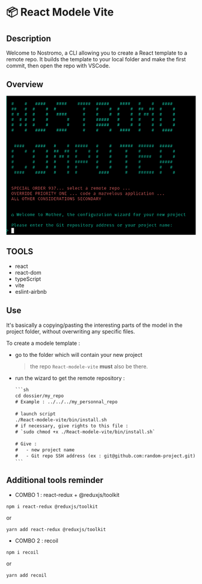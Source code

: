 # 📦 React Modele Vite

## Description

Welcome to Nostromo, a CLI allowing you to create a React template to a remote repo.
It builds the template to your local folder and make the first commit,
then open the repo with VSCode.

## Overview

![terminal_screenshot](./public/terminal_screenshot.png)

## TOOLS

 - react
 - react-dom
 - typeScript
 - vite
 - eslint-airbnb

## Use

It's basically a copying/pasting the interesting parts
of the model in the project folder, without overwriting any specific files.

To create a modele template :

- go to the folder which will contain your new project

  > the repo `React-modele-vite` **must** also be there.

- run the wizard to get the remote repository :

      ```sh
      cd dossier/my_repo
      # Example : ../../../my_personnal_repo

      # launch script
      ./React-modele-vite/bin/install.sh
      # if necessary, give rights to this file :
      # `sudo chmod +x ./React-modele-vite/bin/install.sh`

      # Give :
      #   - new project name
      #   - Git repo SSH address (ex : git@github.com:random-project.git)
      ```

## Additional tools reminder

- COMBO 1 : react-redux + @reduxjs/toolkit

```
npm i react-redux @reduxjs/toolkit
```
or
```
yarn add react-redux @reduxjs/toolkit
```

- COMBO 2 : recoil

```
npm i recoil
```
or
```
yarn add recoil
```
